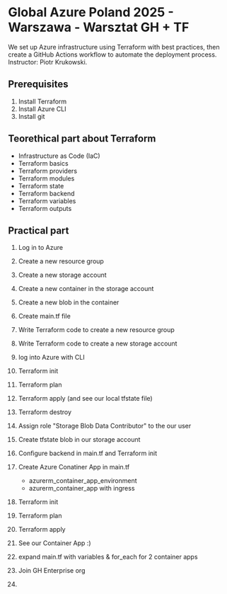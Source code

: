 # Global Azure Poland 2025 - Warszawa - Warsztat GH + TF
We set up Azure infrastructure using Terraform with best practices, then create a GitHub Actions workflow to automate the deployment process. Instructor: Piotr Krukowski.

## Prerequisites
1. Install Terraform
2. Install Azure CLI
3. Install git

## Teorethical part about Terraform
- Infrastructure as Code (IaC)
- Terraform basics
- Terraform providers
- Terraform modules
- Terraform state
- Terraform backend
- Terraform variables
- Terraform outputs

## Practical part

1. Log in to Azure
2. Create a new resource group
3. Create a new storage account
4. Create a new container in the storage account
5. Create a new blob in the container

6. Create main.tf file
7. Write Terraform code to create a new resource group
8. Write Terraform code to create a new storage account

9. log into Azure with CLI
10. Terraform init
11. Terraform plan
12. Terraform apply (and see our local tfstate file)
13. Terraform destroy

14. Assign role "Storage Blob Data Contributor" to the our user
15. Create tfstate blob in our storage account
16. Configure backend in main.tf and Terraform init

17. Create Azure Conatiner App in main.tf
    - azurerm_container_app_environment
    - azurerm_container_app with ingress

18. Terraform init
19. Terraform plan
20. Terraform apply

21. See our Container App :)

22. expand main.tf with variables & for_each for 2 container apps
23. Join GH Enterprise org
24. 
